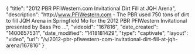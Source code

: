 {
    "title": "2012 PBR PFIWestern.com Invitational Dirt Fill at JQH Arena",
    "description": "http:\/\/www.PFIWestern.com - The PBR used 750 tons of dirt to fill JQH Arena in Springfield Mo for the 2012 PBR PFIWestern Invitational presented by Bass Pro ...",
    "videoid": "167816",
    "date_created": "1400657531",
    "date_modified": "1418181429",
    "type": "captivate",
    "layout": "video",
    "url": "\/v\/2012-pbr-pfiwestern-com-invitational-dirt-fill-at-jqh-arena\/167816"
}